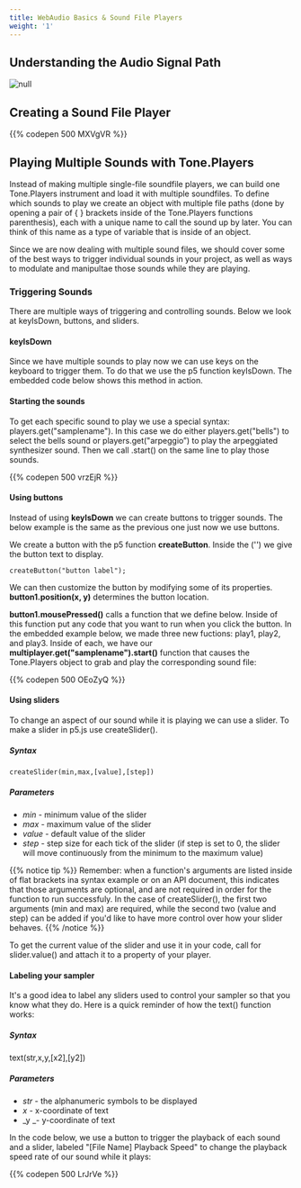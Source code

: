 ```yaml
---
title: WebAudio Basics & Sound File Players
weight: '1'
---
```

## Understanding the Audio Signal Path

![null](/images/uploads/simple_audio_pathway-1-.png)

## Creating a Sound File Player

{{% codepen 500 MXVgVR %}}

## 

## Playing Multiple Sounds with Tone.Players

Instead of making multiple single-file soundfile players, we can build one Tone.Players instrument and load it with multiple soundfiles. To define which sounds to play we create an object with multiple file paths (done by opening a pair of { } brackets inside of the Tone.Players functions parenthesis), each with a unique name to call the sound up by later. You can think of this name as a type of variable that is inside of an object. 

Since we are now dealing with multiple sound files, we should cover some of the best ways to trigger individual sounds in your project, as well as ways to modulate and manipultae those sounds while they are playing.

### Triggering Sounds

There are multiple ways of triggering and controlling sounds. Below we look at keyIsDown, buttons, and sliders.

#### keyIsDown

Since we have multiple sounds to play now we can use keys on the keyboard to trigger them. To do that we use the p5 function keyIsDown. The embedded code below shows this method in action.

#### Starting the sounds

To get each specific sound to play we use a special syntax: players.get("samplename"). In this case we do either players.get("bells") to select the bells sound or players.get("arpeggio”) to play the arpeggiated synthesizer sound. Then we call .start() on the same line to play those sounds.

{{% codepen 500 vrzEjR %}}

#### Using buttons

Instead of using **keyIsDown** we can create buttons to trigger sounds. The below example is the same as the previous one just now we use buttons.

We create a button with the p5 function **createButton**. Inside the ('') we give the button text to display.

```
createButton("button label");
```

We can then customize the button by modifying some of its properties.
**button1.position(x, y)** determines the button location.

**button1.mousePressed()** calls a function that we define below. Inside of this function put any code that you want to run when you click the button. In the embedded example below, we made three new fuctions: play1, play2, and play3. Inside of each, we have our **multiplayer.get("samplename").start()** function that causes the Tone.Players object to grab and play the corresponding sound file:

{{% codepen 500 OEoZyQ %}}

#### Using sliders

To change an aspect of our sound while it is playing we can use a slider. To make a slider in p5.js use createSlider().


##### Syntax

```
createSlider(min,max,[value],[step])
```

##### Parameters

* _min_ - minimum value of the slider
* _max_ - maximum value of the slider
* _value_ - default value of the slider
* _step_ - step size for each tick of the slider (if step is set to 0, the slider will move continuously from the minimum to the maximum value)

{{% notice tip %}}
Remember: when a function's arguments are listed inside of flat brackets ina syntax example or on an API document, this indicates that those arguments are optional, and are not required in order for the function to run successfuly. In the case of createSlider(), the first two arguments (min and max) are required, while the second two (value and step) can be added if you'd like to have more control over how your slider behaves.
{{% /notice %}}

To get the current value of the slider and use it in your code, call for slider.value() and attach it to a property of your player. 



#### Labeling your sampler

It's a good idea to label any sliders used to control your sampler so that you know what they do. Here is a quick reminder of how the text() function works: 

##### Syntax

text(str,x,y,\[x2],\[y2])

##### Parameters

*  _str_ - the alphanumeric symbols to be displayed
*    _x_ - x-coordinate of text
*    _y _- y-coordinate of text



In the code below, we use a button to trigger the playback of each sound and  a slider, labeled "\[File Name] Playback Speed" to change the playback speed rate of our sound while it plays:

{{% codepen 500 LrJrVe %}}
